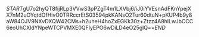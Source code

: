 $START$gU7o2hyQT8fijRLp3VVwS3pPZgT4m1LXVbj6/iJ0iYVEsnAdFKnYpejXX7nM2uOYqtdOfHivO0TRRccrEtS03594pkKANsO2Tur60dtuN+pKUP4b9y8aW84OJV9NXvDXQW42CMs+h2uheH4hoZxEGKk30z+Ztzz4A8hlLwJbCCC6eoUhCXldYNpeWTCPVMXE0QFlyEPO6wDiLD4eO25glQ==$END$